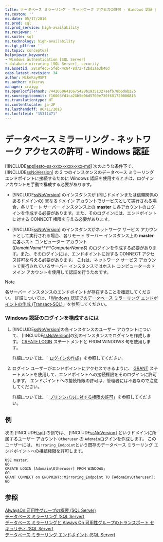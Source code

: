 ```yaml
---
title: データベース ミラーリング - ネットワーク アクセスの許可 - Windows 認証 | Microsoft Docs
ms.custom: ''
ms.date: 05/17/2016
ms.prod: sql
ms.prod_service: high-availability
ms.reviewer: ''
ms.suite: sql
ms.technology: high-availability
ms.tgt_pltfrm: ''
ms.topic: conceptual
helpviewer_keywords:
- Windows authentication [SQL Server]
- database mirroring [SQL Server], security
ms.assetid: 28c8fec5-5feb-4c84-8d72-f2bd1ae3b40d
caps.latest.revision: 34
author: MikeRayMSFT
ms.author: mikeray
manager: craigg
ms.openlocfilehash: 74420606416675428b19351327aefb78b6dab22b
ms.sourcegitcommit: f16003fd1ca28b5e06d5700e730f681720006816
ms.translationtype: HT
ms.contentlocale: ja-JP
ms.lasthandoff: 06/11/2018
ms.locfileid: "35311471"
---
```

# <a name="database-mirroring---allow-network-access---windows-authentication"></a>データベース ミラーリング - ネットワーク アクセスの許可 - Windows 認証
[!INCLUDE[appliesto-ss-xxxx-xxxx-xxx-md](../../includes/appliesto-ss-xxxx-xxxx-xxx-md.md)]
  次のような条件下で、 [!INCLUDE[ssNoVersion](../../includes/ssnoversion-md.md)] の 2 つのインスタンスのデータベース ミラーリング エンドポイントに接続するために Windows 認証を使用するときは、ログイン アカウントを手動で構成する必要があります。  
  
-   [!INCLUDE[ssNoVersion](../../includes/ssnoversion-md.md)] のインスタンスが (同じドメインまたは信頼関係のあるドメインの) 異なるドメイン アカウントでサービスとして実行される場合、各リモート サーバー インスタンス上の **master** に各アカウントのログインを作成する必要があります。また、そのログインには、エンドポイントに対する CONNECT 権限を与える必要があります。  
  
-   [!INCLUDE[ssNoVersion](../../includes/ssnoversion-md.md)] のインスタンスがネットワーク サービス アカウントとして実行される場合、各リモート サーバー インスタンス上の **master** に各ホスト コンピューター アカウント (*DomainName***\\***ComputerName$*) のログインを作成する必要があります。また、そのログインには、エンドポイントに対する CONNECT アクセス許可を与える必要があります。 これは、ネットワーク サービス アカウントで実行されているサーバー インスタンスではホスト コンピューターのドメイン アカウントを使用して認証を行うためです。  
  
> [!NOTE]  
>  各サーバー インスタンスのエンドポイントが存在することを確認してください。 詳細については、「[Windows 認証でのデータベース ミラーリング エンドポイントの作成 &#40;Transact-SQL&#41;](../../database-engine/database-mirroring/create-a-database-mirroring-endpoint-for-windows-authentication-transact-sql.md)」を参照してください。  
  
### <a name="to-configure-logins-for-windows-authentication"></a>Windows 認証のログインを構成するには  
  
1.  [!INCLUDE[ssNoVersion](../../includes/ssnoversion-md.md)]の各インスタンスのユーザー アカウントについて、 [!INCLUDE[ssNoVersion](../../includes/ssnoversion-md.md)]の別のインスタンスでログインを作成します。 [CREATE LOGIN](../../t-sql/statements/create-login-transact-sql.md) ステートメントと FROM WINDOWS 句を使用します。  
  
     詳細については、「 [ログインの作成](../../relational-databases/security/authentication-access/create-a-login.md)」を参照してください。  
  
2.  ログイン ユーザーがエンドポイントにアクセスできるように、 [GRANT](../../t-sql/statements/grant-transact-sql.md) ステートメントを使用して、エンドポイントへの接続権限をそのログインに許可します。 エンドポイントへの接続権限の許可は、管理者には不要なので注意してください。  
  
     詳細については、「 [プリンシパルに対する権限の許可](../../relational-databases/security/authentication-access/grant-a-permission-to-a-principal.md)」を参照してください。  
  
## <a name="example"></a>例  
 次の [!INCLUDE[tsql](../../includes/tsql-md.md)] の例では、 [!INCLUDE[ssNoVersion](../../includes/ssnoversion-md.md)] というドメインに所属するユーザー アカウント `Otheruser` の `Adomain`ログインを作成します。 このユーザーには、 `Mirroring_Endpoint`という既存のデータベース ミラーリング エンドポイントへの接続権限を許可します。  
  
```  
USE master;  
GO  
CREATE LOGIN [Adomain\Otheruser] FROM WINDOWS;  
GO  
GRANT CONNECT on ENDPOINT::Mirroring_Endpoint TO [Adomain\Otheruser];  
GO  
```  
  
## <a name="see-also"></a>参照  
 [AlwaysOn 可用性グループの概要 &#40;SQL Server&#41;](../../database-engine/availability-groups/windows/overview-of-always-on-availability-groups-sql-server.md)   
 [データベース ミラーリング &#40;SQL Server&#41;](../../database-engine/database-mirroring/database-mirroring-sql-server.md)   
 [データベース ミラーリングと Always On 可用性グループのトランスポート セキュリティ &#40;SQL Server&#41;](../../database-engine/database-mirroring/transport-security-database-mirroring-always-on-availability.md)   
 [データベース ミラーリング エンドポイント &#40;SQL Server&#41;](../../database-engine/database-mirroring/the-database-mirroring-endpoint-sql-server.md)  
  
  
